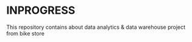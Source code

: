 # INPROGRESS
This repository contains about data analytics &amp; data warehouse project from bike store 
